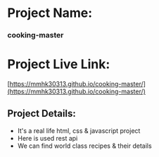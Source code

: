 # Project Name:

### cooking-master


# Project Live Link:

   [https://mmhk30313.github.io/cooking-master/](https://mmhk30313.github.io/cooking-master/)


## Project Details:

  * It's a real life html, css & javascript project
  * Here is used rest api
  * We can find world class recipes & their details